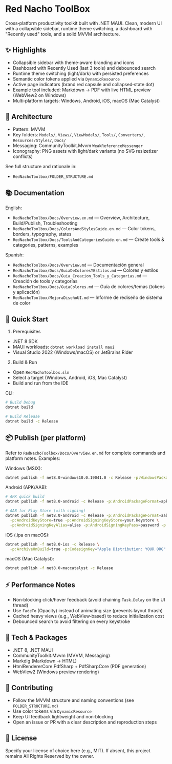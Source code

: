 # Red Nacho ToolBox

Cross‑platform productivity toolkit built with .NET MAUI. Clean, modern UI with a collapsible sidebar, runtime theme switching, a dashboard with "Recently used" tools, and a solid MVVM architecture.


## ✨ Highlights

- Collapsible sidebar with theme‑aware branding and icons
- Dashboard with Recently Used (last 3 tools) and debounced search
- Runtime theme switching (light/dark) with persisted preferences
- Semantic color tokens applied via `DynamicResource`
- Active page indicators (brand red capsule and collapsed‑state dot)
- Example tool included: Markdown → PDF with live HTML preview (WebView2 on Windows)
- Multi‑platform targets: Windows, Android, iOS, macOS (Mac Catalyst)


## 🧱 Architecture

- Pattern: MVVM
- Key folders: `Models/`, `Views/`, `ViewModels/`, `Tools/`, `Converters/`, `Resources/Styles/`, `Docs/`
- Messaging: CommunityToolkit.Mvvm `WeakReferenceMessenger`
- Iconography: PNG assets with light/dark variants (no SVG resizetizer conflicts)

See full structure and rationale in:
- `RedNachoToolbox/FOLDER_STRUCTURE.md`


## 📚 Documentation

English:
- `RedNachoToolbox/Docs/Overview.en.md` — Overview, Architecture, Build/Publish, Troubleshooting
- `RedNachoToolbox/Docs/ColorsAndStylesGuide.en.md` — Color tokens, borders, typography, states
- `RedNachoToolbox/Docs/ToolsAndCategoriesGuide.en.md` — Create tools & categories, patterns, examples

Spanish:
- `RedNachoToolbox/Docs/Overview.md` — Documentación general
- `RedNachoToolbox/Docs/GuiaDeColoresYEstilos.md` — Colores y estilos
- `RedNachoToolbox/Docs/Guia_Creacion_Tools_y_Categorias.md` — Creación de tools y categorías
- `RedNachoToolbox/Docs/GuiaColores.md` — Guía de colores/temas (tokens y aplicación)
- `RedNachoToolbox/MejoraDiseñoUI.md` — Informe de rediseño de sistema de color


## 🚀 Quick Start

1) Prerequisites
- .NET 8 SDK
- MAUI workloads: `dotnet workload install maui`
- Visual Studio 2022 (Windows/macOS) or JetBrains Rider

2) Build & Run
- Open `RedNachoToolbox.sln`
- Select a target (Windows, Android, iOS, Mac Catalyst)
- Build and run from the IDE

CLI:
```bash
# Build Debug
dotnet build

# Build Release
dotnet build -c Release
```


## 📦 Publish (per platform)

Refer to `RedNachoToolbox/Docs/Overview.en.md` for complete commands and platform notes. Examples:

Windows (MSIX):
```bash
dotnet publish -f net8.0-windows10.0.19041.0 -c Release -p:WindowsPackageType=Msix
```

Android (APK/AAB):
```bash
# APK quick build
dotnet publish -f net8.0-android -c Release -p:AndroidPackageFormat=apk

# AAB for Play Store (with signing)
dotnet publish -f net8.0-android -c Release -p:AndroidPackageFormat=aab \
  -p:AndroidKeyStore=true -p:AndroidSigningKeyStore=your.keystore \
  -p:AndroidSigningKeyAlias=alias -p:AndroidSigningKeyPass=password -p:AndroidSigningStorePass=password
```

iOS (.ipa on macOS):
```bash
dotnet publish -f net8.0-ios -c Release \
  -p:ArchiveOnBuild=true -p:CodesignKey="Apple Distribution: YOUR ORG" -p:CodesignProvision="YOUR PROFILE"
```

macOS (Mac Catalyst):
```bash
dotnet publish -f net8.0-maccatalyst -c Release
```


## ⚡ Performance Notes

- Non‑blocking click/hover feedback (avoid chaining `Task.Delay` on the UI thread)
- Use `FadeTo` (Opacity) instead of animating size (prevents layout thrash)
- Cached heavy views (e.g., WebView‑based) to reduce initialization cost
- Debounced search to avoid filtering on every keystroke


## 🔌 Tech & Packages

- .NET 8, .NET MAUI
- CommunityToolkit.Mvvm (MVVM, Messaging)
- Markdig (Markdown → HTML)
- HtmlRendererCore.PdfSharp + PdfSharpCore (PDF generation)
- WebView2 (Windows preview rendering)


## 🤝 Contributing

- Follow the MVVM structure and naming conventions (see `FOLDER_STRUCTURE.md`)
- Use color tokens via `DynamicResource`
- Keep UI feedback lightweight and non‑blocking
- Open an issue or PR with a clear description and reproduction steps


## 🪪 License

Specify your license of choice here (e.g., MIT). If absent, this project remains All Rights Reserved by the owner.
